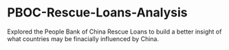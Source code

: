 # PBOC-Rescue-Loans-Analysis

Explored the People Bank of China Rescue Loans to build a better insight of what countries may be finacially influenced by China.

